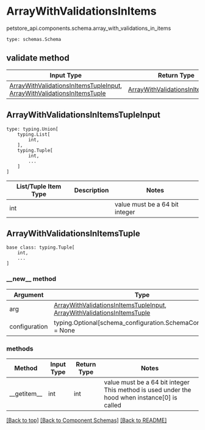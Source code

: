 # ArrayWithValidationsInItems
petstore_api.components.schema.array_with_validations_in_items
```
type: schemas.Schema
```

## validate method
Input Type | Return Type | Notes
------------ | ------------- | -------------
[ArrayWithValidationsInItemsTupleInput](#arraywithvalidationsinitemstupleinput), [ArrayWithValidationsInItemsTuple](#arraywithvalidationsinitemstuple) | [ArrayWithValidationsInItemsTuple](#arraywithvalidationsinitemstuple) |

## ArrayWithValidationsInItemsTupleInput
```
type: typing.Union[
    typing.List[
        int,
    ],
    typing.Tuple[
        int,
        ...
    ]
]
```
List/Tuple Item Type | Description | Notes
-------------------- | ------------- | -------------
int |  | value must be a 64 bit integer

## ArrayWithValidationsInItemsTuple
```
base class: typing.Tuple[
    int,
    ...
]
```
### &lowbar;&lowbar;new&lowbar;&lowbar; method
Argument | Type
-------- | ------
arg      | [ArrayWithValidationsInItemsTupleInput](#arraywithvalidationsinitemstupleinput), [ArrayWithValidationsInItemsTuple](#arraywithvalidationsinitemstuple)
configuration | typing.Optional[schema_configuration.SchemaConfiguration] = None

### methods
Method | Input Type | Return Type | Notes
------ | ---------- | ----------- | ------
&lowbar;&lowbar;getitem&lowbar;&lowbar; | int | int | value must be a 64 bit integer This method is used under the hood when instance[0] is called

[[Back to top]](#top) [[Back to Component Schemas]](../../../README.md#Component-Schemas) [[Back to README]](../../../README.md)
